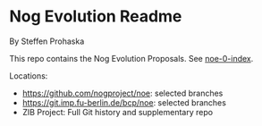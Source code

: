 # Nog Evolution Readme
By Steffen Prohaska
<!--@@VERSIONINC@@-->

This repo contains the Nog Evolution Proposals.  See
[noe-0-index](./noes/noe-0-index.md).

Locations:

* <https://github.com/nogproject/noe>: selected branches
* <https://git.imp.fu-berlin.de/bcp/noe>: selected branches
* ZIB Project: Full Git history and supplementary repo
